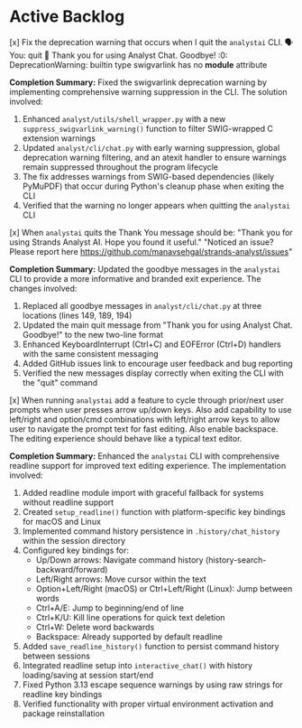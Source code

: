 # Active Backlog

[x] Fix the deprecation warning that occurs when I quit the `analystai` CLI.
🗣️  You: quit
👋 Thank you for using Analyst Chat. Goodbye!
<sys>:0: DeprecationWarning: builtin type swigvarlink has no __module__ attribute

**Completion Summary:** Fixed the swigvarlink deprecation warning by implementing comprehensive warning suppression in the CLI. The solution involved:
1. Enhanced `analyst/utils/shell_wrapper.py` with a new `suppress_swigvarlink_warning()` function to filter SWIG-wrapped C extension warnings
2. Updated `analyst/cli/chat.py` with early warning suppression, global deprecation warning filtering, and an atexit handler to ensure warnings remain suppressed throughout the program lifecycle
3. The fix addresses warnings from SWIG-based dependencies (likely PyMuPDF) that occur during Python's cleanup phase when exiting the CLI
4. Verified that the warning no longer appears when quitting the `analystai` CLI

[x] When `analystai` quits the Thank You message should be: 
"Thank you for using Strands Analyst AI. Hope you found it useful."
"Noticed an issue? Please report here https://github.com/manavsehgal/strands-analyst/issues"

**Completion Summary:** Updated the goodbye messages in the `analystai` CLI to provide a more informative and branded exit experience. The changes involved:
1. Replaced all goodbye messages in `analyst/cli/chat.py` at three locations (lines 149, 189, 194)
2. Updated the main quit message from "Thank you for using Analyst Chat. Goodbye!" to the new two-line format
3. Enhanced KeyboardInterrupt (Ctrl+C) and EOFError (Ctrl+D) handlers with the same consistent messaging
4. Added GitHub issues link to encourage user feedback and bug reporting
5. Verified the new messages display correctly when exiting the CLI with the "quit" command

[x] When running `analystai` add a feature to cycle through prior/next user prompts when user presses arrow up/down keys. Also add capability to use left/right and option/cmd combinations with left/right arrow keys to allow user to navigate the prompt text for fast editing. Also enable backspace. The editing experience should behave like a typical text editor.

**Completion Summary:** Enhanced the `analystai` CLI with comprehensive readline support for improved text editing experience. The implementation involved:
1. Added readline module import with graceful fallback for systems without readline support
2. Created `setup_readline()` function with platform-specific key bindings for macOS and Linux
3. Implemented command history persistence in `.history/chat_history` within the session directory
4. Configured key bindings for:
   - Up/Down arrows: Navigate command history (history-search-backward/forward)
   - Left/Right arrows: Move cursor within the text
   - Option+Left/Right (macOS) or Ctrl+Left/Right (Linux): Jump between words
   - Ctrl+A/E: Jump to beginning/end of line
   - Ctrl+K/U: Kill line operations for quick text deletion
   - Ctrl+W: Delete word backwards
   - Backspace: Already supported by default readline
5. Added `save_readline_history()` function to persist command history between sessions
6. Integrated readline setup into `interactive_chat()` with history loading/saving at session start/end
7. Fixed Python 3.13 escape sequence warnings by using raw strings for readline key bindings
8. Verified functionality with proper virtual environment activation and package reinstallation